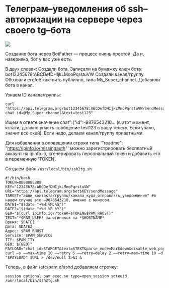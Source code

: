 # Телеграм–уведомления об ssh–авторизации на сервере через своего tg–бота

![](https://raw.githubusercontent.com/pdacity/ssh2tg/master/ssh2tg.gif)


Создание бота через BotFather — процесс очень простой. Да и, наверняка, бот у вас уже есть.

В двух словах: Создали бота. Записали на бумажку ключ бота: bot12345678:ABCDefDHIjkLMnoPqrstuVW Создали канал/группу. Обозвали его/её как–нить публично, типа My_Super_channel. Добавили бота в канал.

Узнаем ID канала/группы:
```
curl "https://api.telegram.org/bot12345678:ABCDefDHIjkLMnoPqrstuVW/sendMessage?chat_id=@My_Super_channel&text=test123"
```

Ищем в ответе значение chat":{"id":–9876543210...
(в этот момент, кстати, должно упасть сообщение test123 в вашу телегу. Если упало, значит всё окей). Если надо, делаем канал/группу приватными.

Для избавления в оповещении строки типа '"readme": "https://ipinfo.io/missingauth"' можно зарегистрировать бесплатный аккаунт на  ipinfo.io, сгенерировать персональный токен и добавить его в переменную 'TOKEN'. 


Создаем файл `/usr/local/bin/ssh2tg.sh`

```
#!/bin/bash
TOKEN=8888888888
KEY="12345678:ABCDefDHIjkLMnoPqrstuVW"
URL="https://api.telegram.org/bot$KEY/sendMessage"
TARGET="айди_контакта/группы/канала_куда_отправлять_уведомления" #в нашем случае это –9876543210, именно с минусом.
DATE1="$(date "+%H:%M:%S")"
DATE2="$(date "+%d %B %Y")"
GEO="$(curl ipinfo.io/?token=$TOKEN&$PAM_RHOST)"
TEXT="*$PAM_USER* залогинился на *$HOSTNAME*
Время: $DATE1
Дата: $DATE2
Адрес: $PAM_RHOST
Service: $PAM_SERVICE
TTY: $PAM_TTY
GEO: ${GEO}"
PAYLOAD="chat_id=$TARGET&text=$TEXT&parse_mode=Markdown&disable_web_page_preview=true"
curl –s ––max–time 10 ––retry 5 ––retry–delay 2 ––retry–max–time 10 –d "$PAYLOAD" $URL > /dev/null 2>&1 &
```

Теперь, в файл /etc/pam.d/sshd добавляем строчку:

```
session optional pam_exec.so type=open_session seteuid /usr/local/bin/ssh2tg.sh
```


